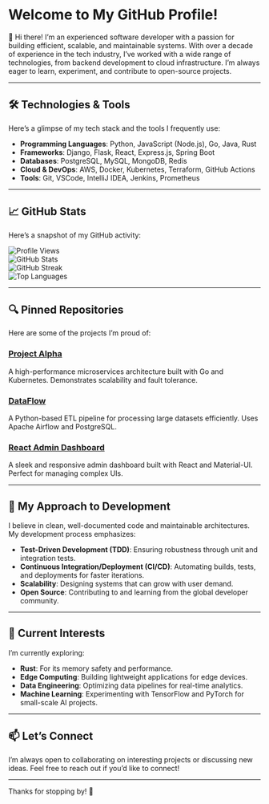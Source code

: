 # Welcome to My GitHub Profile!  

👋 Hi there! I’m an experienced software developer with a passion for building efficient, scalable, and maintainable systems. With over a decade of experience in the tech industry, I’ve worked with a wide range of technologies, from backend development to cloud infrastructure. I’m always eager to learn, experiment, and contribute to open-source projects.  

---

## 🛠️ Technologies & Tools  

Here’s a glimpse of my tech stack and the tools I frequently use:  
- **Programming Languages**: Python, JavaScript (Node.js), Go, Java, Rust  
- **Frameworks**: Django, Flask, React, Express.js, Spring Boot  
- **Databases**: PostgreSQL, MySQL, MongoDB, Redis  
- **Cloud & DevOps**: AWS, Docker, Kubernetes, Terraform, GitHub Actions  
- **Tools**: Git, VSCode, IntelliJ IDEA, Jenkins, Prometheus  

---

## 📈 GitHub Stats  

Here’s a snapshot of my GitHub activity:  

![Profile Views](https://komarev.com/ghpvc/?username=corwinclay1970&label=Profile%20views&color=0e75b6&style=flat)  
![GitHub Stats](https://github-readme-stats.vercel.app/api?username=corwinclay1970&show_icons=true&count_private=true&theme=radical)  
![GitHub Streak](https://github-readme-streak-stats.herokuapp.com/?user=corwinclay1970&theme=radical)  
![Top Languages](https://github-readme-stats.vercel.app/api/top-langs/?username=corwinclay1970&layout=compact&theme=radical)  

---

## 🔍 Pinned Repositories  

Here are some of the projects I’m proud of:  

### [Project Alpha](https://github.com/corwinclay1970/project-alpha)  
A high-performance microservices architecture built with Go and Kubernetes. Demonstrates scalability and fault tolerance.  

### [DataFlow](https://github.com/corwinclay1970/dataflow)  
A Python-based ETL pipeline for processing large datasets efficiently. Uses Apache Airflow and PostgreSQL.  

### [React Admin Dashboard](https://github.com/corwinclay1970/react-admin-dashboard)  
A sleek and responsive admin dashboard built with React and Material-UI. Perfect for managing complex UIs.  

---

## 🧠 My Approach to Development  

I believe in clean, well-documented code and maintainable architectures. My development process emphasizes:  
- **Test-Driven Development (TDD)**: Ensuring robustness through unit and integration tests.  
- **Continuous Integration/Deployment (CI/CD)**: Automating builds, tests, and deployments for faster iterations.  
- **Scalability**: Designing systems that can grow with user demand.  
- **Open Source**: Contributing to and learning from the global developer community.  

---

## 🌱 Current Interests  

I’m currently exploring:  
- **Rust**: For its memory safety and performance.  
- **Edge Computing**: Building lightweight applications for edge devices.  
- **Data Engineering**: Optimizing data pipelines for real-time analytics.  
- **Machine Learning**: Experimenting with TensorFlow and PyTorch for small-scale AI projects.  

---

## 📫 Let’s Connect  

I’m always open to collaborating on interesting projects or discussing new ideas. Feel free to reach out if you’d like to connect!  

---

Thanks for stopping by! 🚀
